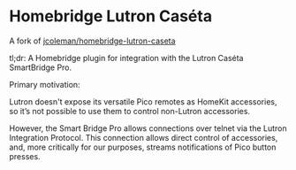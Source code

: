 # Homebridge Lutron Caséta

A fork of [jcoleman/homebridge-lutron-caseta](https://github.com/jcoleman/homebridge-lutron-caseta)

tl;dr: A Homebridge plugin for integration with the Lutron Caséta SmartBridge Pro.

Primary motivation:

Lutron doesn't expose its versatile Pico remotes as HomeKit accessories, so it’s not possible to use them to control non-Lutron accessories.

However, the Smart Bridge Pro allows connections over telnet via the Lutron Integration Protocol. This connection allows direct control of accessories, and, more critically for our purposes, streams notifications of Pico button presses.
